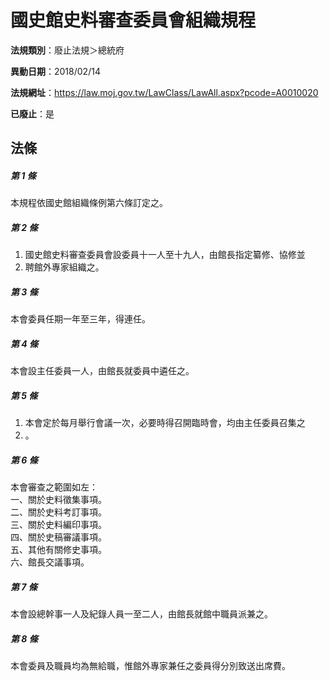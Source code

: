 # 國史館史料審查委員會組織規程

**法規類別**：廢止法規＞總統府

**異動日期**：2018/02/14  

**法規網址**：https://law.moj.gov.tw/LawClass/LawAll.aspx?pcode=A0010020

**已廢止**：是



## 法條
##### 第 1 條
本規程依國史館組織條例第六條訂定之。

##### 第 2 條
1. 國史館史料審查委員會設委員十一人至十九人，由館長指定纂修、協修並
1. 聘館外專家組織之。

##### 第 3 條
本會委員任期一年至三年，得連任。

##### 第 4 條
本會設主任委員一人，由館長就委員中遴任之。

##### 第 5 條
1. 本會定於每月舉行會議一次，必要時得召開臨時會，均由主任委員召集之
1. 。

##### 第 6 條
本會審查之範圍如左：  
一、關於史料徵集事項。  
二、關於史料考訂事項。  
三、關於史料編印事項。  
四、關於史稿審議事項。  
五、其他有關修史事項。  
六、館長交議事項。

##### 第 7 條
本會設總幹事一人及紀錄人員一至二人，由館長就館中職員派兼之。

##### 第 8 條
本會委員及職員均為無給職，惟館外專家兼任之委員得分別致送出席費。


